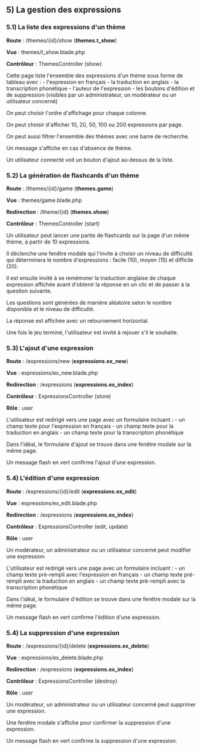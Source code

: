 ## 5) La gestion des expressions

### 5.1) La liste des expressions d'un thème

**Route** : /themes/{id}/show (**themes.t_show**)

**Vue** : themes/t_show.blade.php

**Contrôleur** : ThemesController (show)

Cette page liste l'ensemble des expressions d'un thème sous forme de tableau avec :
\- l'expression en français
\- la traduction en anglais
\- la transcription phonétique
\- l'auteur de l'expression
\- les boutons d'édition et de suppression (visibles par un administrateur, un modérateur ou un utilisateur concerné)

On peut choisir l'ordre d'affichage pour chaque colonne.

On peut choisir d'afficher 10, 20, 50, 100 ou 200 expressions par page.

On peut aussi filtrer l'ensemble des thèmes avec une barre de recherche.

Un message s'affiche en cas d'absence de thème.

Un utilisateur connecté voit un bouton d'ajout au-dessus de la liste.

### 5.2) La génération de flashcards d'un thème

**Route** : /themes/{id}/game (**themes.game**)

**Vue** : themes/game.blade.php

**Redirection** : /theme/{id} (**themes.show**)

**Contrôleur** : ThemesController (start)

Un utilisateur peut lancer une partie de flashcards sur la page d'un même thème, à partir de 10 expressions.

Il déclenche une fenêtre modale qui l'invite à choisir un niveau de difficulté qui déterminera le nombre d'expressions : facile (10), moyen (15) et difficile (20).

Il est ensuite invité à se remémorer la traduction anglaise de chaque expression affichée avant d'obtenir la réponse en un clic et de passer à la question suivante.

Les questions sont générées de manière aléatoire selon le nombre disponible et le niveau de difficulté.

La réponse est affichée avec un retournement horizontal.

Une fois le jeu terminé, l'utilisateur est invité à rejouer s'il le souhaite.

### 5.3) L'ajout d'une expression

**Route** : /expressions/new (**expressions.ex_new**)

**Vue** : expressions/ex_new.blade.php

**Redirection** : /expressions (**expressions.ex_index**)

**Contrôleur** : ExpressionsController (store)

**Rôle** : user

L'utilisateur est redirigé vers une page avec un formulaire incluant :
\- un champ texte pour l'expression en français
\- un champ texte pour la traduction en anglais
\- un champ texte pour la transcription phonétique

Dans l'idéal, le formulaire d'ajout se trouve dans une fenêtre modale sur la même page.

Un message flash en vert confirme l'ajout d'une expression.

### 5.4) L'édition d'une expression

**Route** : /expressions/{id}/edit (**expressions.ex_edit**)

**Vue** : expressions/ex_edit.blade.php

**Redirection** : /expressions (**expressions.ex_index**)

**Contrôleur** : ExpressionsController (edit, update)

**Rôle** : user

Un modérateur, un administrateur ou un utilisateur concerné peut modifier une expression.

L'utilisateur est redirigé vers une page avec un formulaire incluant :
\- un champ texte pré-rempli avec l'expression en français
\- un champ texte pré-rempli avec la traduction en anglais
\- un champ texte pré-rempli avec la transcription phonétique

Dans l'idéal, le formulaire d'édition se trouve dans une fenêtre modale sur la même page.

Un message flash en vert confirme l'édition d'une expression.

### 5.4) La suppression d'une expression

**Route** : /expressions/{id}/delete (**expressions.ex_delete**)

**Vue** : expressions/ex_delete.blade.php

**Redirection** : /expressions (**expressions.ex_index**)

**Contrôleur** : ExpressionsController (destroy)

**Rôle** : user

Un modérateur, un administrateur ou un utilisateur concerné peut supprimer une expression.

Une fenêtre modale s'affiche pour confirmer la suppression d'une expression.

Un message flash en vert confirme la suppression d'une expression.
